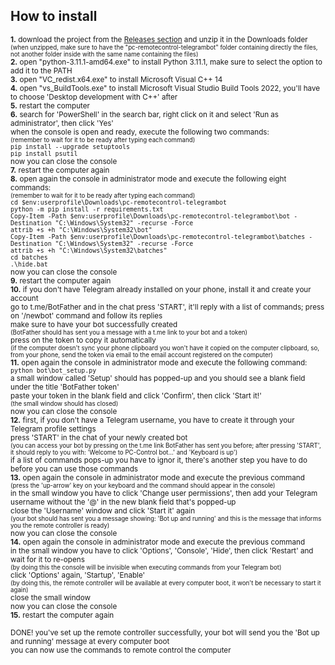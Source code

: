 ## How to install ##
<sup>**1.** download the project from the [Releases section](https://www.github.com/martinotecco/pc-remotecontrol-telegrambot/releases) and unzip it in the Downloads folder<br />
<sup>(when unzipped, make sure to have the "pc-remotecontrol-telegrambot" folder containing directly the files, not another folder inside with the same name containing the files)</sup> <br />
**2.** open "python-3.11.1-amd64.exe" to install Python 3.11.1, make sure to select the option to add it to the PATH <br />
**3.** open "VC_redist.x64.exe" to install Microsoft Visual C++ 14 <br />
**4.** open "vs_BuildTools.exe" to install Microsoft Visual Studio Build Tools 2022, you'll have to choose 'Desktop development with C++' after <br />
**5.** restart the computer <br />
**6.** search for 'PowerShell' in the search bar, right click on it and select 'Run as administrator', then click 'Yes' <br />
   when the console is open and ready, execute the following two commands: <br />
   <sup>(remember to wait for it to be ready after typing each command)</sup> <br />
      `pip install --upgrade setuptools` <br />
      `pip install psutil` <br />
   now you can close the console <br />
**7.** restart the computer again <br />
**8.** open again the console in administrator mode and execute the following eight commands: <br />
   <sup>(remember to wait for it to be ready after typing each command)</sup> <br />
      `cd $env:userprofile\Downloads\pc-remotecontrol-telegrambot` <br />
      `python -m pip install -r requirements.txt` <br />
      `Copy-Item -Path $env:userprofile\Downloads\pc-remotecontrol-telegrambot\bot -Destination "C:\Windows\System32" -recurse -Force` <br />
      `attrib +s +h "C:\Windows\System32\bot"` <br />
      `Copy-Item -Path $env:userprofile\Downloads\pc-remotecontrol-telegrambot\batches -Destination "C:\Windows\System32" -recurse -Force` <br />
      `attrib +s +h "C:\Windows\System32\batches"` <br />
      `cd batches` <br />
      `.\hide.bat` <br />
   now you can close the console <br />
**9.** restart the computer again <br />
**10.** if you don't have Telegram already installed on your phone, install it and create your account <br />
    go to t.me/BotFather and in the chat press 'START', it'll reply with a list of commands; press on '/newbot' command and follow its replies <br />
    make sure to have your bot successfully created <br />
    <sup>(BotFather should has sent you a message with a t.me link to your bot and a token)</sup> <br />
    press on the token to copy it automatically <br />
    <sup>(if the computer doesn't sync your phone clipboard you won't have it copied on the computer clipboard, so, from your phone, send the token via email to the email account registered on the computer)</sup> <br />
**11.** open again the console in administrator mode and execute the following command: <br />
       `python bot\bot_setup.py` <br />
    a small window called 'Setup' should has popped-up and you should see a blank field under the title 'BotFather token' <br />
    paste your token in the blank field and click 'Confirm', then click 'Start it!' <br />
    <sup>(the small window should has closed)</sup> <br />
    now you can close the console <br />
**12.** first, if you don't have a Telegram username, you have to create it through your Telegram profile settings <br />
    press 'START' in the chat of your newly created bot <br />
    <sup>(you can access your bot by pressing on the t.me link BotFather has sent you before; after pressing 'START', it should reply to you with: 'Welcome to PC-Control bot...' and 'Keyboard is up')</sup> <br />
    if a list of commands pops-up you have to ignor it, there's another step you have to do before you can use those commands <br />
**13.** open again the console in administrator mode and execute the previous command <br />
    <sup>(press the 'up-arrow' key on your keyboard and the command should appear in the console)</sup> <br />
    in the small window you have to click 'Change user permissions', then add your Telegram username without the '@' in the new blank field that's popped-up <br />
    close the 'Username' window and click 'Start it' again <br />
    <sup>(your bot should has sent you a message showing: 'Bot up and running' and this is the message that informs you the remote controller is ready)</sup> <br />
    now you can close the console <br />
**14.** open again the console in administrator mode and execute the previous command <br />
    in the small window you have to click 'Options', 'Console', 'Hide', then click 'Restart' and wait for it to re-opens <br />
    <sup>(by doing this the console will be invisible when executing commands from your Telegram bot)</sup> <br />
    click 'Options' again, 'Startup', 'Enable' <br />
    <sup>(by doing this, the remote controller will be available at every computer boot, it won't be necessary to start it again)</sup> <br />
    close the small window <br />
    now you can close the console <br />
**15.** restart the computer again</sup> <br />

<sup>DONE! you've set up the remote controller successfully, your bot will send you the 'Bot up and running' message at every computer boot <br />
you can now use the commands to remote control the computer</sup>
